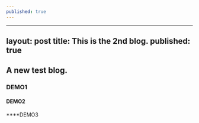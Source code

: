 ```yaml
---
published: true
---
```

---
layout: post
title: This is the 2nd blog.
published: true
---
## A new test blog.

### DEMO1

#### DEMO2

****DEMO3
